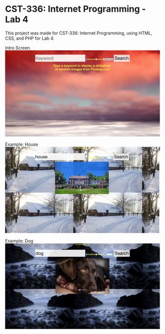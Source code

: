 # CST-336: Internet Programming - Lab 4

This project was made for CST-336: Internet Programming, using HTML, CSS, and PHP for Lab 4.

Intro Screen
![](https://github.com/resteybar/cst336-lab4/blob/master/github-images/intro.png)

Example: House
![](https://github.com/resteybar/cst336-lab4/blob/master/github-images/ex1.png)

Example: Dog
![](https://github.com/resteybar/cst336-lab4/blob/master/github-images/ex2.png)

